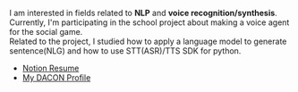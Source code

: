 I am interested in fields related to **NLP** and **voice recognition/synthesis**.  
Currently, I'm participating in the school project about making a voice agent for the social game.  
Related to the project, I studied how to apply a language model to generate sentence(NLG) and how to use STT(ASR)/TTS SDK for python.  

- [Notion Resume](https://information.notion.site/Jae-Young-Suh-97352f16e3624766ba267fcc87bac966)
- [My DACON Profile](https://dacon.io/myprofile/413816/competition)
